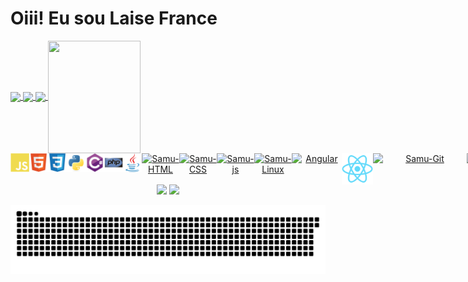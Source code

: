 <h1> Oiii! Eu sou Laise France </h1>
  <a href="https://github.com/LaiFrance">
  
 
  <img height="300em" padding="20px"  align="center" src="https://user-images.githubusercontent.com/91226847/169122565-160888e7-8647-427f-8897-2a0a6e690854.png" /> 
  <img height="170em"   align="center" src="https://github-readme-stats.vercel.app/api?username=LaiFrance&show_icons=true&theme=react&include_all_commits=true&count_private=true"/>
  <img height="170em"  align="center" src="https://github-readme-stats.vercel.app/api/top-langs/?username=LaiFrance&layout=compact&langs_count=7&theme=react" />
<img align="center" width="148" height="180" src="https://media1.tenor.com/images/68e8337fb4eb7e40645d832c64762a8b/tenor.gif?itemid=19443613">
<div  align="center"> 
  <div style="display:flex"><br>
  <img align="center" alt="Rafa-Js" height="30" width="40" src="https://raw.githubusercontent.com/devicons/devicon/master/icons/javascript/javascript-plain.svg">
  <img align="center" alt="HTML" height="30" width="40" src="https://raw.githubusercontent.com/devicons/devicon/master/icons/html5/html5-original.svg">
  <img align="center" alt="CSS" height="30" width="40" src="https://raw.githubusercontent.com/devicons/devicon/master/icons/css3/css3-original.svg">
  <img align="center" alt="Python" height="30" width="40" src="https://raw.githubusercontent.com/devicons/devicon/master/icons/python/python-original.svg">
  <img align="center" alt="Csharp" height="30" width="40" src="https://raw.githubusercontent.com/devicons/devicon/master/icons/csharp/csharp-original.svg">
  <img align="center" alt="PHP" height="30" width="40" src="https://raw.githubusercontent.com/devicons/devicon/master/icons/php/php-original.svg">
  <img align="center" alt="java" height="30" width="40" src="https://raw.githubusercontent.com/devicons/devicon/master/icons/java/java-original.svg">
 <div style="display: flex"><br>
  <img align="center" alt="Samu-HTML" height="50" width="60" src="https://user-images.githubusercontent.com/93998809/150248478-3364c523-94a7-4582-bafd-77b35d298cf2.gif">
  <img align="center" alt="Samu-CSS" height="50" width="60" src="https://user-images.githubusercontent.com/93998809/150248634-fe0cd48d-ff05-4a38-9798-c5544ddd9729.gif">
  <img align="center" alt="Samu-js" height="50" width="60" src="https://user-images.githubusercontent.com/93998809/150248836-8cf649e4-d3a9-48ea-807a-c85c2419f967.gif">
  <img align="center" alt="Samu-Linux" height="50" width="60" src="https://user-images.githubusercontent.com/93998809/149452173-ef3423e3-8352-472e-af44-a2402759204f.png">
    <img align="center" alt="Angular" height="50" width="80" src="https://www.aceinfoway.com/blog/wp-content/uploads/2020/12/Migration-from-AngularJS-to-Angular.gif">
  <img align="center" alt="Samu-React" height="50" width="60" src="https://raw.githubusercontent.com/devicons/devicon/master/icons/react/react-original.svg">
  <img align="center" alt="Samu-Git" height="50" width="150" src="https://user-images.githubusercontent.com/93998809/150248649-9d3d77b9-e93b-4be2-ba6a-4884a37979cf.gif">
  <img align="center" alt="Samu-Git-Hub" height="50" width="60" src="https://user-images.githubusercontent.com/93998809/150248731-9534ea22-fd61-44b9-b8c9-adc7690c6cec.gif">
    <img align="center" alt="Samu-Git-Hub" height="50" width="60" src="https://user-images.githubusercontent.com/91226847/169141502-07ef73c8-4573-4f87-b359-05f01fcf8fec.png"
https://user-images.githubusercontent.com/93998809/150248731-9534ea22-fd61-44b9-b8c9-adc7690c6cec.gif">
</div>
    
</div>
  <a href="https://www.instagram.com/lai_fran/" target="_blank"><img src="https://img.shields.io/badge/-Instagram-%23E4405F?style=for-the-badge&logo=instagram&logoColor=white" target="_blank"></a>
  <a href="https://www.linkedin.com/in/laise-france-74428712a/" target="_blank"><img src="https://img.shields.io/badge/-LinkedIn-%230077B5?style=for-the-badge&logo=linkedin&logoColor=white" target="_blank"></a> 
 
  ![Snake animation](https://github.com/LaiFrance/LaiFrance/blob/output/github-contribution-grid-snake.svg)
 
</div>
 

